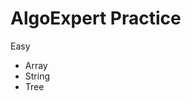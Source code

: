 # AlgoExpert Practice

<detail>
  <summary>Easy </summary>
  <ul>
    <li>Array </li>
    <li>String</li>
    <li>Tree</li>
  </ul>
</detail>

